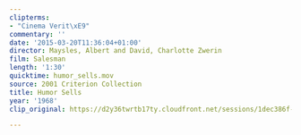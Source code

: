 ```yaml
---
clipterms:
- "Cinema Verit\xE9"
commentary: ''
date: '2015-03-20T11:36:04+01:00'
director: Maysles, Albert and David, Charlotte Zwerin
film: Salesman
length: '1:30'
quicktime: humor_sells.mov
source: 2001 Criterion Collection
title: Humor Sells
year: '1968'
clip_original: https://d2y36twrtb17ty.cloudfront.net/sessions/1dec386f-98de-439f-91bc-a9b3017374c0/f5a808c1-dc00-4b67-bc6c-a9b3017374c9-8ef9a987-8e3b-4ff6-9260-a9b301741400.mp4

---
```

